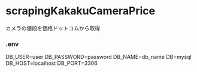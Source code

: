 # scrapingKakakuCameraPrice
カメラの値段を価格ドットコムから取得


### .env
DB_USER=user
DB_PASSWORD=password
DB_NAME=db_name
DB=mysql
DB_HOST=localhost
DB_PORT=3306